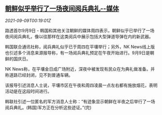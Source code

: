 <!--1631147462000-->
[朝鲜似乎举行了一场夜间阅兵典礼--媒体](https://cn.reuters.com/article/north-korea-military-parade-0909-idCNKBS2G500P)
------

<div><i>2021-09-09T00:19:01Z</i></div><p>路透首尔9月9日 - 韩国和其他关注朝鲜的媒体周四表示，朝鲜似乎已举行了一场夜间阅兵典礼，像以往那样在这类阅兵中展示包括大型弹道导弹在内的新武器。</p><p>韩国联合通讯社称，阅兵典礼似乎已于周四在平壤举行；另外，NK News线上版也引述多个消息来源报导称，有一场阅兵典礼预定在午夜开始进行。9月9日是朝鲜的国庆日。</p><p>NK News称，在平壤金日成广场附近，深夜中被发现有民众在为典礼做准备。并称道路已经封闭，见不到普通车辆。</p><p>该报导引述消息人士说，平壤市区在午夜和周四凌晨一点左右都有施放烟花，表明活动是在这段时间进行。</p><p>韩联社引述一位匿名的军方消息人士称：“有迹象显示朝鲜在半夜之后举行了一场阅兵典礼。(韩国)军方正在分析这些迹证。”(完)</p>
